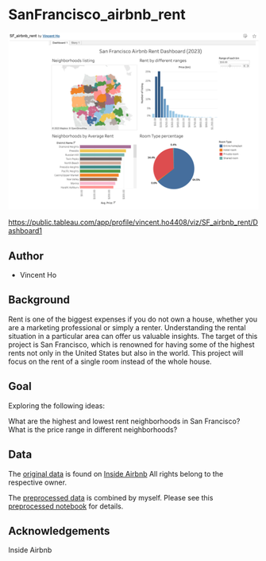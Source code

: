 # SanFrancisco_airbnb_rent

![alt text](tableau_image.png)

https://public.tableau.com/app/profile/vincent.ho4408/viz/SF_airbnb_rent/Dashboard1

## Author

-   Vincent Ho

## Background

Rent is one of the biggest expenses if you do not own a house, whether you are a marketing professional or simply a renter. Understanding the rental situation in a particular area can offer us valuable insights. The target of this project is San Francisco, which is renowned for having some of the highest rents not only in the United States but also in the world. This project will focus on the rent of a single room instead of the whole house.

## Goal

Exploring the following ideas:

What are the highest and lowest rent neighborhoods in San Francisco?
What is the price range in different neighborhoods?

## Data

The [original data](https://github.com/vincentho32/SanFrancisco_airbnb_rent/blob/main/data/original/listings.csv) is found on
[Inside Airbnb](http://insideairbnb.com/get-the-data/)
All rights belong to the respective owner.

The [preprocessed data](https://github.com/vincentho32/SanFrancisco_airbnb_rent/blob/main/data/processed/sf_airbnb_rent.csv) is combined by myself. Please see this [preprocessed notebook](https://github.com/vincentho32/SanFrancisco_airbnb_rent/blob/main/SF_airbnb_preprocess.ipynb) for details.


## Acknowledgements

Inside Airbnb